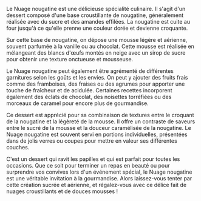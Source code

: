 Le Nuage nougatine est une délicieuse spécialité culinaire. Il s'agit d'un dessert composé d'une base croustillante de nougatine, généralement réalisée avec du sucre et des amandes effilées. La nougatine est cuite au four jusqu'à ce qu'elle prenne une couleur dorée et devienne croquante.

Sur cette base de nougatine, on dépose une mousse légère et aérienne, souvent parfumée à la vanille ou au chocolat. Cette mousse est réalisée en mélangeant des blancs d'œufs montés en neige avec un sirop de sucre pour obtenir une texture onctueuse et mousseuse.

Le Nuage nougatine peut également être agrémenté de différentes garnitures selon les goûts et les envies. On peut y ajouter des fruits frais comme des framboises, des fraises ou des agrumes pour apporter une touche de fraîcheur et de acidulée. Certaines recettes incorporent également des éclats de chocolat, des noisettes torréfiées ou des morceaux de caramel pour encore plus de gourmandise.

Ce dessert est apprécié pour sa combinaison de textures entre le croquant de la nougatine et la légèreté de la mousse. Il offre un contraste de saveurs entre le sucré de la mousse et la douceur caramélisée de la nougatine. Le Nuage nougatine est souvent servi en portions individuelles, présentées dans de jolis verres ou coupes pour mettre en valeur ses différentes couches.

C'est un dessert qui ravit les papilles et qui est parfait pour toutes les occasions. Que ce soit pour terminer un repas en beauté ou pour surprendre vos convives lors d'un événement spécial, le Nuage nougatine est une véritable invitation à la gourmandise. Alors laissez-vous tenter par cette création sucrée et aérienne, et régalez-vous avec ce délice fait de nuages croustillants et de douces mousses !